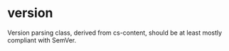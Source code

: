 # version
Version parsing class, derived from cs-content, should be at least mostly compliant with SemVer.
